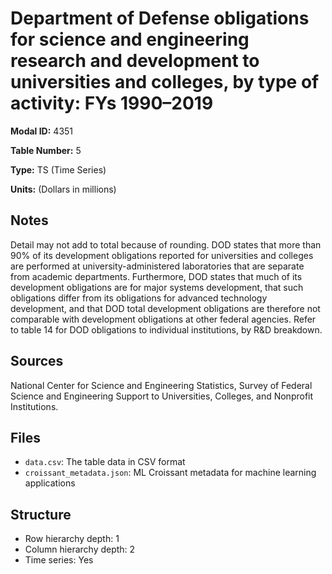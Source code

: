 # Department of Defense obligations for science and engineering research and development to universities and colleges, by type of activity: FYs 1990&#8211;2019

**Modal ID:** 4351

**Table Number:** 5

**Type:** TS (Time Series)

**Units:** (Dollars in millions)

## Notes

Detail may not add to total because of rounding. DOD states that more than 90% of its development obligations reported for universities and colleges are performed at university-administered laboratories that are separate from academic departments. Furthermore, DOD states that much of its development obligations are for major systems development, that such obligations differ from its obligations for advanced technology development, and that DOD total development obligations are therefore not comparable with development obligations at other federal agencies. Refer to table 14 for DOD obligations to individual institutions, by R&D breakdown.

## Sources

National Center for Science and Engineering Statistics, Survey of Federal Science and Engineering Support to Universities, Colleges, and Nonprofit Institutions.

## Files

- `data.csv`: The table data in CSV format
- `croissant_metadata.json`: ML Croissant metadata for machine learning applications

## Structure

- Row hierarchy depth: 1
- Column hierarchy depth: 2
- Time series: Yes
